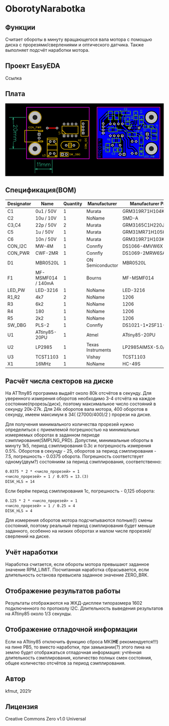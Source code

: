 # OborotyNarabotka

## Функции
Считает обороты в минуту вращающегося вала мотора с помощью диска с прорезями/сверлениями и оптического датчика. Также выполняет подсчёт наработки мотора.

## Проект EasyEDA

Ссылка

## Плата

![Бордвью](board_pcb.png)

## Спецификация(BOM)

Designator|Name|Quantity|Manufacturer|Manufacturer Part
----------|----|--------|------------|-----------------
C1|0u1 / 50V|1|Murata|GRM319R71H104KA01J
C2|10u / 10V|1|NoName|SMD-A
C3,C4|22p / 50V|2|Murata|GRM3165C1H220JD01D
C5|1u / 50V|1|Murata|GRM31MR71H105KA88L
C6|10n / 50V|1|Murata|GRM319R71H103KA01D
CON_I2C|MW-4M|1|Connfly|DS1066-4MVW6X
CON_PWR|CWF-2MR|1|Connfly|DS1069-2MRW6SA
D1|MBR0520L|1|ON Semiconductor|MBR0520L
F1|MF-MSMF014 / 140mA|1|Bourns|MF-MSMF014
LED_PW|LED-3216|1|NoName|LED-3216
R1,R2|4k7|2|NoName|1206
R3|6k2|1|NoName|1206
R4|180|1|NoName|1206
R5|2k2|1|NoName|1206
SW_DBG|PLS-2|1|Connfly|DS1021-1*2SF11-B
U1|ATtiny85-20PU|1|Atmel|ATtiny85-20PU
U2|LP2985|1|Texas Instruments|LP2985AIM5X-5.0/NOPB
U3|TCST1103|1|Vishay|TCST1103
X1|16MHz|1|NoName|HC-49S

## Расчёт числа секторов на диске

На ATTtny85 программа выдаёт около 80k отсчётов в секунду. Для уверенного измерения оборотов необходимо 3-4 отсчёта на каждое состояние(прорезь/диск), поэтому максимальное число состояний в секунду 20k-27k. Для 24k оборотов вала мотора, 400 оборотов в секунду, имеем максимум в 34( (27000/400)/2 ) прорези на диске.

Для получения минимального количества прорезей нужно определиться с приемлемой погрешностью на минимальных измеряемых оборотах в заданном периоде сэмплирования(SMPLNG_PRD). Допустим, минимальные обороты в минуту 1k5, период сэмплирования 0.3с и погрешность измерения 0.5%. Оборотов в секунду - 25, оборотов за период сэмплирования - 7.5, погрешность - 0.0375 оборота. Погрешность соответствует одному(двум?) состояниям за период сэмплирования, соответственно:
  
    0.0375 * 2 * <число_прорезей> = 1
    <число_прорезей> = 1 / 0.075 = 13.(3)
    DISK_HLS = 14
	
Если берём период сэмплирования 1с, погрешность - 0,125 оборота:

    0.125 * 2 * <число_прорезей> = 1
    <число_прорезей> = 1 / 0.25 = 4
    DISK_HLS = 4

Для измерения оборотов мотора подсчитываются полные(!) смены состояний, поэтому реальный период сэмплирования будет меньше заданного, особенно на низких оборотах и малом числе прорезей/сверлений на диске.

## Учёт наработки

Наработка считается, если обороты мотора превышают заданное значение RPM_LIMIT. Посчитанная наработка сбрасывается, если длительность останова превысила заданное значение ZERO_BRK.

## Отображение результатов работы

Результаты отображаются на ЖКД-дисплеи типоразмера 1602 подключенного по протоколу I2C. Длительность выведения результатов на ATtiny85 около 1/3 секунды.

## Отображение отладочной информации

Если на ATtiny85 отключить функцию сброса МК(**НЕ** рекомендуется!!!) на пине PB5, то вместо наработки, при замыкании(?) этого пина на землю будет отображаться отладочная информация: учтённая длительность сэмплирования, количество полных смен состояния, общее количество отсчётов за период сэмплирования.

## Автор

kfmut, 2021г

## Лицензия

Creative Commons Zero v1.0 Universal

